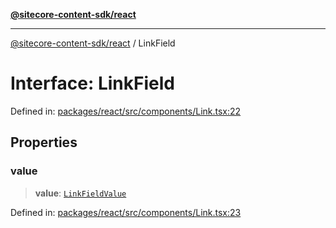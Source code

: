 [**@sitecore-content-sdk/react**](../README.md)

***

[@sitecore-content-sdk/react](../README.md) / LinkField

# Interface: LinkField

Defined in: [packages/react/src/components/Link.tsx:22](https://github.com/Sitecore/xmc-jss-dev/blob/7a47a67fd74bc6693c5676ead90b40a2c3227877/packages/react/src/components/Link.tsx#L22)

## Properties

### value

> **value**: [`LinkFieldValue`](LinkFieldValue.md)

Defined in: [packages/react/src/components/Link.tsx:23](https://github.com/Sitecore/xmc-jss-dev/blob/7a47a67fd74bc6693c5676ead90b40a2c3227877/packages/react/src/components/Link.tsx#L23)
